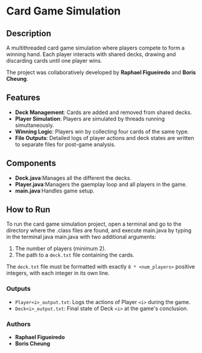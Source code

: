 # Card Game Simulation

## Description
A multithreaded card game simulation where players compete to form a winning hand. Each player interacts with shared decks, drawing and discarding cards until one player wins. 

The project was collaboratively developed by **Raphael Figueiredo** and **Boris Cheung**.

## Features
- **Deck Management**: Cards are added and removed from shared decks.
- **Player Simulation**: Players are simulated by threads running simultaneously.
- **Winning Logic**: Players win by collecting four cards of the same type.
- **File Outputs**: Detailed logs of player actions and deck states are written to separate files for post-game analysis.

## Components
- **Deck.java**:Manages all the different the decks.
- **Player.java**:Managers the gaemplay loop and all players in the game.
- **main.java**:Handles game setup.

## How to Run

To run the card game simulation project, open a terminal and go to the directory where the .class files are found, and execute main.java by typing in the terminal java main.java with two additional arguments:
1. The number of players (minimum 2).
2. The path to a `deck.txt` file containing the cards.

The `deck.txt` file must be formatted with exactly `8 * <num_players>` positive integers, with each integer in its own line.


### Outputs
- `Player<i>_output.txt`: Logs the actions of Player `<i>` during the game.
- `Deck<i>_output.txt`: Final state of Deck `<i>` at the game's conclusion.

### Authors
- **Raphael Figueiredo**
- **Boris Cheung**


